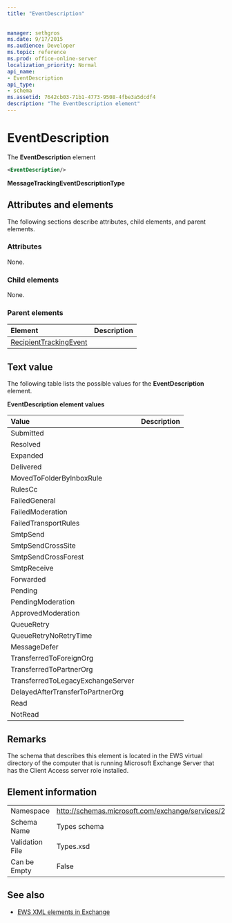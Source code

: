 ```yaml
---
title: "EventDescription"
 
 
manager: sethgros
ms.date: 9/17/2015
ms.audience: Developer
ms.topic: reference
ms.prod: office-online-server
localization_priority: Normal
api_name:
- EventDescription
api_type:
- schema
ms.assetid: 7642cb03-71b1-4773-9508-4fbe3a5dcdf4
description: "The EventDescription element"
---
```


# EventDescription

The **EventDescription** element 
  
```xml
<EventDescription/>
```

 **MessageTrackingEventDescriptionType**
## Attributes and elements

The following sections describe attributes, child elements, and parent elements.
  
### Attributes

None.
  
### Child elements

None.
  
### Parent elements

|**Element**|**Description**|
|:-----|:-----|
|[RecipientTrackingEvent](recipienttrackingevent.md) <br/> ||
   
## Text value

The following table lists the possible values for the **EventDescription** element. 
  
**EventDescription element values**

|**Value**|**Description**|
|:-----|:-----|
|Submitted  <br/> ||
|Resolved  <br/> ||
|Expanded  <br/> ||
|Delivered  <br/> ||
|MovedToFolderByInboxRule  <br/> ||
|RulesCc  <br/> ||
|FailedGeneral  <br/> ||
|FailedModeration  <br/> ||
|FailedTransportRules  <br/> ||
|SmtpSend  <br/> ||
|SmtpSendCrossSite  <br/> ||
|SmtpSendCrossForest  <br/> ||
|SmtpReceive  <br/> ||
|Forwarded  <br/> ||
|Pending  <br/> ||
|PendingModeration  <br/> ||
|ApprovedModeration  <br/> ||
|QueueRetry  <br/> ||
|QueueRetryNoRetryTime  <br/> ||
|MessageDefer  <br/> ||
|TransferredToForeignOrg  <br/> ||
|TransferredToPartnerOrg  <br/> ||
|TransferredToLegacyExchangeServer  <br/> ||
|DelayedAfterTransferToPartnerOrg  <br/> ||
|Read  <br/> ||
|NotRead  <br/> ||
   
## Remarks

The schema that describes this element is located in the EWS virtual directory of the computer that is running Microsoft Exchange Server that has the Client Access server role installed.
  
## Element information

|||
|:-----|:-----|
|Namespace  <br/> |http://schemas.microsoft.com/exchange/services/2006/types  <br/> |
|Schema Name  <br/> |Types schema  <br/> |
|Validation File  <br/> |Types.xsd  <br/> |
|Can be Empty  <br/> |False  <br/> |
   
## See also



- [EWS XML elements in Exchange](ews-xml-elements-in-exchange.md)

